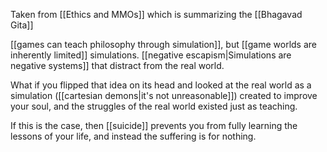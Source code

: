 Taken from [[Ethics and MMOs]] which is summarizing the [[Bhagavad Gita]]

[[games can teach philosophy through simulation]], but [[game worlds are inherently limited]] simulations. [[negative escapism|Simulations are negative systems]] that distract from the real world.

What if you flipped that idea on its head and looked at the real world as a simulation ([[cartesian demons|it's not unreasonable]]) created to improve your soul, and the struggles of the real world existed just as teaching.

If this is the case, then [[suicide]] prevents you from fully learning the lessons of your life, and instead the suffering is for nothing.
